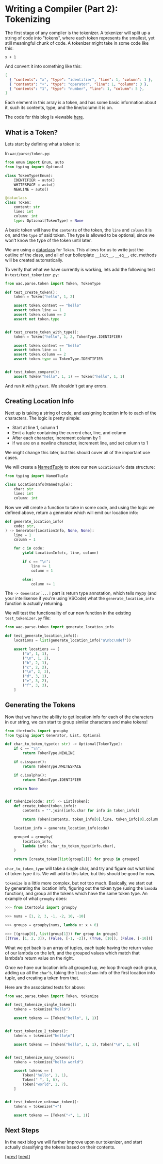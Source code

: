 # Writing a Compiler (Part 2): Tokenizing

The first stage of any compiler is the tokenizer. A tokenizer will split up
a string of code into "tokens", where each token represents the smallest,
yet still meaningful chunk of code. A tokenizer might take in some code like
this:

```
x + 1
```

And convert it into something like this:

```json
[
  { "contents": "x", "type": "identifier", "line": 1, "column": 1 },
  { "contents": "+", "type": "operator", "line": 1, "column": 3 },
  { "contents": "1", "type": "number", "line": 1, "column": 5 },
]
```

Each element in this array is a token, and has some basic information about it,
such its contents, type, and the line/column it is on.

The code for this blog is viewable [here](https://github.com/dosisod/write-a-compiler/tree/part2).

## What is a Token?

Lets start by defining what a token is:

In `wac/parse/token.py`:

```python
from enum import Enum, auto
from typing import Optional

class TokenType(Enum):
    IDENTIFIER = auto()
    WHITESPACE = auto()
    NEWLINE = auto()

@dataclass
class Token:
    content: str
    line: int
    column: int
    type: Optional[TokenType] = None
```

A basic token will have the `contents` of the token, the `line` and `column`
it is on, and the `type` of said token. The type is allowed to be optional, since
we won't know the type of the token until later.

We are using a [dataclass](https://docs.python.org/3/library/dataclasses.html)
for `Token`. This allows for us to write just the outline of the class, and all of our
boilerplate `__init__`, `__eq__`, etc. methods will be created automatically.

To verify that what we have currently is working, lets add the following test
in `test/test_tokenizer.py`:

```python
from wac.parse.token import Token, TokenType

def test_create_token():
    token = Token("hello", 1, 2)

    assert token.content == "hello"
    assert token.line == 1
    assert token.column == 2
    assert not token.type


def test_create_token_with_type():
    token = Token("hello", 1, 2, TokenType.IDENTIFIER)

    assert token.content == "hello"
    assert token.line == 1
    assert token.column == 2
    assert token.type == TokenType.IDENTIFIER


def test_token_compare():
    assert Token("hello", 1, 1) == Token("hello", 1, 1)
```

And run it with `pytest`. We shouldn't get any errors.

## Creating Location Info

Next up is taking a string of code, and assigning location info to each of the
characters. The logic is pretty simple:

* Start at line 1, column 1
* Emit a tuple containing the current char, line, and column
* After each character, increment column by 1
* If we are on a newline character, increment line, and set column to 1

We might change this later, but this should cover all of the important use
cases.

We will create a [NamedTuple](https://docs.python.org/3/library/typing.html#typing.NamedTuple)
to store our new `LocationInfo` data structure:

```python
from typing import NamedTuple

class LocationInfo(NamedTuple):
    char: str
    line: int
    column: int
```

Now we will create a function to take in some code, and using the logic we
defined above, return a generator which will emit our location info:

```python
def generate_location_info(
    code: str,
) -> Generator[LocationInfo, None, None]:
    line = 1
    column = 1

    for c in code:
        yield LocationInfo(c, line, column)

        if c == "\n":
            line += 1
            column = 1

        else:
            column += 1
```

The `-> Generator[...]` part is return type annotation, which tells mypy (and
your intellisense if you're using VSCode) what the `generate_location_info` function
is actually returning.

We will test the functionality of our new function in the existing `test_tokenizer.py` file:

```python
from wac.parse.token import generate_location_info

def test_generate_location_info():
    locations = list(generate_location_info("a\nbc\ndef"))

    assert locations == [
        ("a", 1, 1),
        ("\n", 1, 2),
        ("b", 2, 1),
        ("c", 2, 2),
        ("\n", 2, 3),
        ("d", 3, 1),
        ("e", 3, 2),
        ("f", 3, 3),
    ]
```

## Generating the Tokens

Now that we have the ability to get location info for each of the characters in
our string, we can start to group similar characters and make tokens!

```python
from itertools import groupby
from typing import Generator, List, Optional

def char_to_token_type(c: str) -> Optional[TokenType]:
    if c == "\n":
        return TokenType.NEWLINE

    if c.isspace():
        return TokenType.WHITESPACE

    if c.isalpha():
        return TokenType.IDENTIFIER

    return None


def tokenize(code: str) -> List[Token]:
    def create_token(token_info):
        contents = "".join([info.char for info in token_info])

        return Token(contents, token_info[0].line, token_info[0].column)

    location_info = generate_location_info(code)

    grouped = groupby(
        location_info,
        lambda info: char_to_token_type(info.char),
    )

    return [create_token(list(group[1])) for group in grouped]
```

`char_to_token_type` will take a single char, and try and figure out what kind
of token type it is. We will add to this later, but this should be good for now.

`tokenize` is a little more complex, but not too much. Basically, we start out by
generating the location info, figuring out the token type (using the `lambda`
function), and group all the tokens which have the same token type. An example of
what `groupby` does:

```python
>>> from itertools import groupby

>>> nums = [1, 2, 3, -1, -2, 10, -10]

>>> groups = groupby(nums, lambda x: x > 0)

>>> [(group[0], list(group[1])) for group in groups]
[(True, [1, 2, 3]), (False, [-1, -2]), (True, [10]), (False, [-10])]
```

What we get back is an array of tuples, each tuple having the return value of
our lambda on the left, and the grouped values which match that lambda's return
value on the right.

Once we have our location info all grouped up, we loop through each group,
adding up all the `char`'s, taking the `line`/`column` info of the first
location info tuple, and creating a token from that.

Here are the associated tests for above:

```python
from wac.parse.token import Token, tokenize

def test_tokenize_single_token():
    tokens = tokenize("hello")

    assert tokens == [Token("hello", 1, 1)]


def test_tokenize_2_tokens():
    tokens = tokenize("hello\n")

    assert tokens == [Token("hello", 1, 1), Token("\n", 1, 6)]


def test_tokenize_many_tokens():
    tokens = tokenize("hello world")

    assert tokens == [
        Token("hello", 1, 1),
        Token(" ", 1, 6),
        Token("world", 1, 7),
    ]


def test_tokenize_unknown_token():
    tokens = tokenize("+")

    assert tokens == [Token("+", 1, 1)]
```

## Next Steps

In the next blog we will further improve upon our tokenizer, and start actually
classifying the tokens based on their contents.

[[prev](./writing-a-compiler-1.html)]
[[next](./writing-a-compiler-3.html)]
